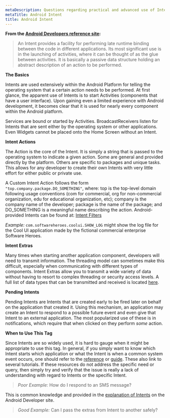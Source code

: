 ```yaml
---
metaDescription: Questions regarding practical and advanced use of Intents, Intent Extras and Pending Intents to start an Activity, Service or to respond to a system or application event/notification via a BroadcastReceiver. (refer to info for basic familiarity)
metaTitle: Android Intent
title: Android Intent
---
```


**From the [Android Developers reference site](https://developer.android.com/reference/android/content/Intent.html):**



> 
> An Intent provides a facility for performing late runtime binding
>  between the code in different applications. Its most significant use
>  is in the launching of activities, where it can be thought of as the
>  glue between activities. It is basically a passive data structure
>  holding an abstract description of an action to be performed.
> 
> 
> 


**The Basics**


Intents are used extensively within the Android Platform for telling the operating system that a certain action needs to be performed. At first glance, the apparent use of Intents is to start Activities (components that have a user interface). Upon gaining even a limited experience with Android development, it becomes clear that it is used for nearly every component within the Android platform.


Services are bound or started by Activities. BroadcastReceivers listen for Intents that are sent either by the operating system or other applications. Even Widgets cannot be placed onto the Home Screen without an Intent. 


**Intent Actions**


The Action is the core of the Intent. It is simply a string that is passed to the operating system to indicate a given action. Some are general and provided directly by the platform. Others are specific to packages and unique tasks. This allows for any developer to create their own Intents with very little effort for either public or private use.


A Custom Intent Action follows the form `"top.company.package.DO_SOMETHING"`, where: top is the top-level domain following usage conventions (com for commercial, org for non-commercial organization, edu for educational organization, etc); company is the company name of the developer; package is the name of the package; and DO\_SOMETHING is a meaningful name describing the action. Android-provided Intents can be found at: [Intent Filters](https://developer.android.com/guide/topics/intents/intents-filters.html)


*Example:* `com.softwareheroes.coolui.SHOW_LOG` might show the log file for the Cool UI application made by the fictional commercial enterprise Software Heroes.


**Intent Extras**


Many times when starting another application component, developers will need to transmit information. The threading model can sometimes make this difficult, especially when communicating with different types of components. Intent Extras allow you to transmit a wide variety of data without having to resort to complex threading or security access levels. A full list of data types that can be transmitted and received is located [here](https://developer.android.com/reference/android/content/Intent.html).


**Pending Intents**


Pending Intents are Intents that are created early to be fired later on behalf on the application that created it. Using this mechanism, an application may create an Intent to respond to a possible future event and even give that Intent to an external application. The most popularized use of these is in notifications, which require that when clicked on they perform *some* action.


**When to Use This Tag**


Since Intents are so widely used, it is hard to gauge when it might be appropriate to use this tag. In general, if you simply want to know which Intent starts which application or what the Intent is when a common system event occurs, one should refer to the [reference](https://developer.android.com/reference/android/content/Intent.html) or [guide](https://developer.android.com/guide/topics/intents/intents-filters.html). These also link to several tutorials. If these resources do not address the specific need or query, then simply try and verify that the issue is really a lack of understanding with regard to Intents or the specific Intent.



> 
> *Poor Example:* How do I respond to an SMS message?
> 
> 
> 


This is common knowledge and provided in the [explanation of Intents](https://developer.android.com/guide/topics/intents/intents-filters.html) on the Android Developer site.



> 
> *Good Example:* Can I pass the extras from Intent to another safely?
> 
> 
> 

